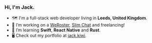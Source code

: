 ### Hi, I'm Jack.

- 🗺️ I'm a full-stack web developer living in **Leeds, United Kingdom**.
- 🔭 I’m working on a [WeRoster](https://weroster.co.nz), [Slim Chat](https://slim.chat) and freelancing!
- 🌱 I’m learning **Swift**, **React Native** and **Rust**.
- 🖥️ Check out my portfolio at [jack.kiwi](https://jack.kiwi).
